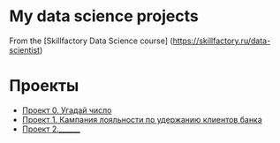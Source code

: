 # My data science projects
From the [Skillfactory Data Science course] (https://skillfactory.ru/data-scientist)

# Проекты

* [Проект 0. Угадай число](https://github.com/olga-chist/olga-data_science/tree/main/project_0)
* [Проект 1. Кампания лояльности по удержанию клиентов банка](https://github.com/olga-chist/olga-data_science/tree/main/churn.ipynb)
* [Проект 2.______](___)
